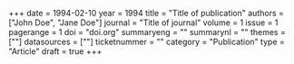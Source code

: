 +++
date = 1994-02-10
year = 1994
title = "Title of publication"
authors = ["John Doe", "Jane Doe"]
journal = "Title of journal"
volume = 1
issue =  1
pagerange = 1
doi = "doi.org"
summaryeng = ""
summarynl = ""
themes = [""]
datasources = [""]
ticketnummer = ""
category = "Publication"
type = "Article"
draft = true
+++
